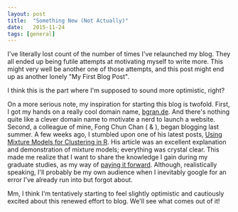 ```yaml
---
layout: post
title:  "Something New (Not Actually)"
date:   2015-11-24
tags: [general]
---
```


I've literally lost count of the number of times I've relaunched my blog. They all ended up being futile attempts at motivating myself to write more. This might very well be another one of those attempts, and this post might end up as another lonely "My First Blog Post". 

I think this is the part where I'm supposed to sound more optimistic, right?

<!--more-->
	
On a more serious note, my inspiration for starting this blog is twofold. First, I got my hands on a really cool domain name, [bgran.de](http://bgran.de). And there's nothing quite like a clever domain name to motivate a nerd to launch a website. Second, a colleague of mine, Fong Chun Chan ([<i class="fa fa-twitter"></i>](https://twitter.com/fongchunchan) & [<i class="fa fa-github"></i>](https://github.com/tinyheero)), began blogging last summer. A few weeks ago, I stumbled upon one of his latest posts, [Using Mixture Models for Clustering in R](http://tinyheero.github.io/2015/10/13/mixture-model.html). His article was an excellent explanation and demonstration of mixture models; everything was crystal clear. This made me realize that I want to share the knowledge I gain during my graduate studies, as my way of [paying it forward](https://en.wikipedia.org/wiki/Pay_it_forward). Although, realistically speaking, I'll probably be my own audience when I inevitably google for an error I've already run into but forgot about.

Mm, I think I'm tentatively starting to feel slightly optimistic and cautiously excited about this renewed effort to blog. We'll see what comes out of it! 

